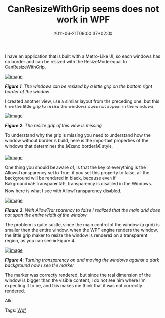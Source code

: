 ﻿---
title: "CanResizeWithGrip seems does not work in WPF"
description: ""
date: 2011-06-21T09:00:37+02:00
draft: false
tags: [MetroUi,WPF]
categories: [WPF]
---
I have an application that is built with a Metro-Like UI, so each windows has no border and can be resized with the ResizeMode equal to CanResizeWithGrip.

[![image](https://www.codewrecks.com/blog/wp-content/uploads/2011/06/image_thumb13.png "image")](https://www.codewrecks.com/blog/wp-content/uploads/2011/06/image13.png)

 ***Figure 1***: *The windows can be resized by a little grip on the bottom right border of the window*

I created another view, use a similar layout from the preceding one, but this time the little grip to resize the windows does not appear in the windows.

[![image](https://www.codewrecks.com/blog/wp-content/uploads/2011/06/image_thumb14.png "image")](https://www.codewrecks.com/blog/wp-content/uploads/2011/06/image14.png)

 ***Figure 2***: *The resize grip of this view is missing*

To understand why the grip is missing you need to understand how the window without border is build, here is the important properties of the windows that determines the â€œno borderâ€ style.

[![image](https://www.codewrecks.com/blog/wp-content/uploads/2011/06/image_thumb15.png "image")](https://www.codewrecks.com/blog/wp-content/uploads/2011/06/image15.png)

One thing you should be aware of, is that the key of everything is the AllowsTransparency set to True, if you set this property to false, all the background will be rendered in black, because even if Bakground=â€Transparentâ€, transparency is disabled in the Windows. Now here is what I see with AllowTransparency disabled.

[![image](https://www.codewrecks.com/blog/wp-content/uploads/2011/06/image_thumb16.png "image")](https://www.codewrecks.com/blog/wp-content/uploads/2011/06/image16.png)

 ***Figure 3***: *With AllowTransparency to false I realized that the main grid does not span the entire width of the window*

The problem is quite subtle, since the main control of the window (a grid) is smaller then the entire window, when the WPF engine renders the window, the little grip maker to resize the window is rendered on a transparent region, as you can see in Figure 4.

[![image](https://www.codewrecks.com/blog/wp-content/uploads/2011/06/image_thumb17.png "image")](https://www.codewrecks.com/blog/wp-content/uploads/2011/06/image17.png)

 ***Figure 4***: *Turning transparency on and moving the windows against a dark background now I see the marker*

The marker was correctly rendered, but since the real dimension of the window is bigger than the visible content, I do not see him where I'm expecting it to be, and this makes me think that it was not correctly rendered.

Alk.

Tags: [Wpf](http://technorati.com/tag/Wpf)

